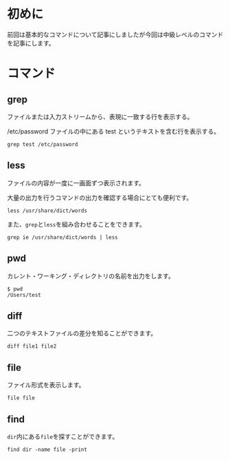<!--
title:   【Linux】中級コマンド一覧
tags:    Linux,command,console
id:      1fde05b2c9fae91b4311
private: false
-->

# 初めに

前回は基本的なコマンドについて記事にしましたが今回は中級レベルのコマンドを記事にします。

# コマンド

## grep

ファイルまたは入力ストリームから、表現に一致する行を表示する。

/etc/password ファイルの中にある test というテキストを含む行を表示する。

```console
grep test /etc/password
```

## less

ファイルの内容が一度に一画面ずつ表示されます。

大量の出力を行うコマンドの出力を確認する場合にとても便利です。

```console
less /usr/share/dict/words
```

また、`grep`と`less`を組み合わせることをできます。

```console
grep ie /usr/share/dict/words | less
```

## pwd

カレント・ワーキング・ディレクトリの名前を出力をします。

```console
$ pwd
/Users/test
```

## diff

二つのテキストファイルの差分を知ることができます。

```console
diff file1 file2
```

## file

ファイル形式を表示します。

```console
file file
```

## find

`dir`内にある`file`を探すことができます。

```console
find dir -name file -print
```
